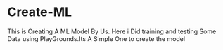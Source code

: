 # Create-ML
This is Creating A ML Model By Us.
Here i Did training and testing Some Data using PlayGrounds.Its A Simple One to create the model
